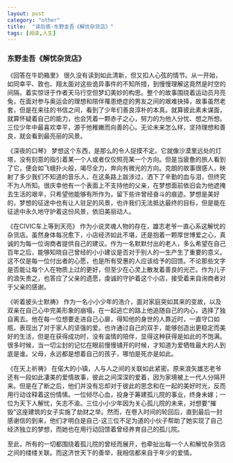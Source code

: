 ```yaml
---
layout: post
category: "other"
title:  "读后感-东野圭吾《解忧杂货店》"
tags: [阅读,人生]
---
```


### 东野圭吾《解忧杂货店》

《回答在牛奶箱里》
很久没有读到如此清新，但又扣人心弦的情节。从一开始，如同幸平、敦也、翔太面对这些诡异事件的不知所措，到慢慢理解这竟然是时空的间隔，着实惊讶于作者天马行空但梦幻美妙的构思。整个的故事围绕着运动员月亮兔，在面对参与奥运会的理想和陪伴罹患绝症的男友之间的艰难抉择，故事虽然老套，但是在来往的书信之间，看到了少年们善良淳朴的本真。就算彼此素未谋面，就算怀疑着自己的能力，也会凭着一颗赤子之心，努力的为他人分忧、想之所想。三位少年中最喜欢幸平，源于他稚嫩而向善的心。无论未来怎么样，坚持理想和善良，就会看到最亮丽的风景。

《深夜的口琴》
梦想这个东西，是那么的令人捉摸不定。它就像沙漠里远处的灯塔，没有刻意的指引着某一个人或者仅仅照亮某一个方向。但是当疲惫的旅人看到了它，便会如飞蛾扑火般，竭尽全力，奔向有微光的方向。克朗的故事很感人，映射了多少我们不知道的音乐人，在这条路上跋涉过，洒下了辛勤的血与泪，但终究不为人所知。很庆幸他有一个表面上不支持他的父亲，在梦想面前依旧会为他遮掩去生活的艰辛，只希望他能够有所作为，留下些许曾经奋斗的痕迹。梦想是美好的，梦想的征途中也有让人驻足的风景，也许我们无法抵达最终的目标，但是能在征途中永久地守护着这份风景，依旧美丽动人。

《在CIVIC车上等到天亮》
作为小说灵魂人物的存在，雄志老爷一直心系这解忧的杂货店。虽然身体每况愈下，小店经济如此不堪，还是抱着一颗厚世博爱之心，真诚的为每一位询商者提供自己的建议。作为一名默默付出的老人，多么希望在自己百年之后，能够知晓自己曾经的小小建议是否对于别人的一生产生了重要的意义。这不仅是每一位付出者的心愿，也是所有受惠的人应该给予的回馈。不论那些文字是否能让每个人在物质上过的更好，但至少在心灵上散发着善良的光芒。作为儿子的浪矢贵之，也答应了父亲的遗愿，虔诚的守护着这个小店，接受着来自询商者对于父亲的感谢。

《听着披头士默祷》
作为一名小小少年的浩介，面对家庭突如其来的变故，以及双亲在自己心中完美形象的崩塌，在一起逃亡的路上他追随自己的内心，选择了独自离去。他在每一位想要走进自己心扉，得知他的身世的人靠近时，一直守口如瓶，表现出了对于家人的坚强的爱。也许通过自己的双手，能够创造出更稳定而美好的生活，但是在获得成功时，没有温情的陪伴，显得这种获得是如此的不饱满。很多时候，当一切尘封的记忆在眼前慢慢铺开的时候，才知道为爱牺牲最大的人到底是谁。父母，永远都是想着自己的孩子，哪怕是死亦是如此。

《在天上祈祷》
在偌大的小镇，人与人之间的关联如此紧密。原来浪矢雄志老爷还有一段如此凄美的爱情故事，彼此之间深深的爱着，因为家境被上一代人分隔开来。但是在了断之后，他们并没有忘却对于彼此的思念和在一起的美好时光，反而用行动诠释着这份情愫。一位倾尽心血，投身于筹建孤儿院的事业，终身未嫁；一位为天下人解忧，矢志不渝。三位小小少年因为关心孤儿院的未来，对想要“摧毁”这座建筑的女子实施了劫财之举。然而，在卷入时间的轮回后，直到最后一封感谢信的到来，他们才明白是自己-这三位不足为道的小伙子帮助了她实现了自己经济独立的梦想，而她也在用行动回馈着曾经养育自己的孤儿院。

至此，所有的一切都围绕着孤儿院的曾经而展开，也牵扯出每一个人和解忧杂货店之间的缕缕关联。而这济世天下的善举，我相信都来自于年少的爱情。
